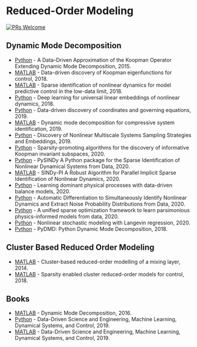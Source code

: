 # Reduced-Order Modeling

[![PRs Welcome](https://img.shields.io/badge/PRs-welcome-brightgreen.svg?style=flat-square)](http://makeapullrequest.com)



## Dynamic Mode Decomposition

* [Python](https://github.com/dynamicslab/pykoopman) - A Data–Driven Approximation of the Koopman Operator Extending Dynamic Mode Decomposition, 2015.
* [MATLAB](https://github.com/eurika-kaiser/KRONIC) - Data-driven discovery of Koopman eigenfunctions for control, 2018.
* [MATLAB](https://github.com/eurika-kaiser/SINDY-MPC) - Sparse identification of nonlinear dynamics for model predictive control in the low-data limit, 2018.
* [Python](https://github.com/BethanyL/DeepKoopman) - Deep learning for universal linear embeddings of nonlinear dynamics, 2018.
* [Python](https://github.com/kpchamp/SindyAutoencoders) - Data-driven discovery of coordinates and governing equations, 2019.
* [MATLAB](https://github.com/eurika-kaiser/cDMDc) - Dynamic mode decomposition for compressive system identification, 2019.
* [Python](https://github.com/kpchamp/MultiscaleDiscovery) - Discovery of Nonlinear Multiscale Systems Sampling Strategies and Embeddings, 2019.
* [Python](https://github.com/pswpswpsw/SKDMD) - Sparsity-promoting algorithms for the discovery of informative Koopman invariant subspaces, 2020.
* [Python](https://github.com/dynamicslab/pysindy) - PySINDy A Python package for the Sparse Identification of Nonlinear Dynamical Systems from Data, 2020.
* [MATLAB](https://github.com/dynamicslab/SINDy-PI) - SINDy-PI A Robust Algorithm for Parallel Implicit Sparse Identification of Nonlinear Dynamics, 2020.
* [Python](https://github.com/dynamicslab/dominant-balance) - Learning dominant physical processes with data-driven balance models, 2020.
* [Python](https://github.com/dynamicslab/modified-SINDy) - Automatic Differentiation to Simultaneously Identify Nonlinear Dynamics and Extract Noise Probability Distributions from Data, 2020.
* [Python](https://github.com/kpchamp/SINDySR3) - A unified sparse optimization framework to learn parsimonious physics-informed models from data, 2020.
* [Python](https://github.com/dynamicslab/langevin-regression) - Nonlinear stochastic modeling with Langevin regression, 2020.
* [Python](https://github.com/mathLab/PyDMD) - PyDMD: Python Dynamic Mode Decomposition, 2018.


## Cluster Based Reduced Order Modeling
* [MATLAB](https://github.com/eurika-kaiser/matCROM) - Cluster-based reduced-order modelling of a mixing layer, 2014.
* [MATLAB](https://github.com/eurika-kaiser/sparseCROM) - Sparsity enabled cluster reduced-order models for control, 2018.


## Books
* [MATLAB](http://www.dmdbook.com/) - Dynamic Mode Decomposition, 2016.
* [Python](https://github.com/dynamicslab/databook_python) - Data-Driven Science and Engineering, Machine Learning, Dynamical Systems, and Control, 2019.
* [MATLAB](https://github.com/dynamicslab/databook_matlab) - Data-Driven Science and Engineering, Machine Learning, Dynamical Systems, and Control, 2019.